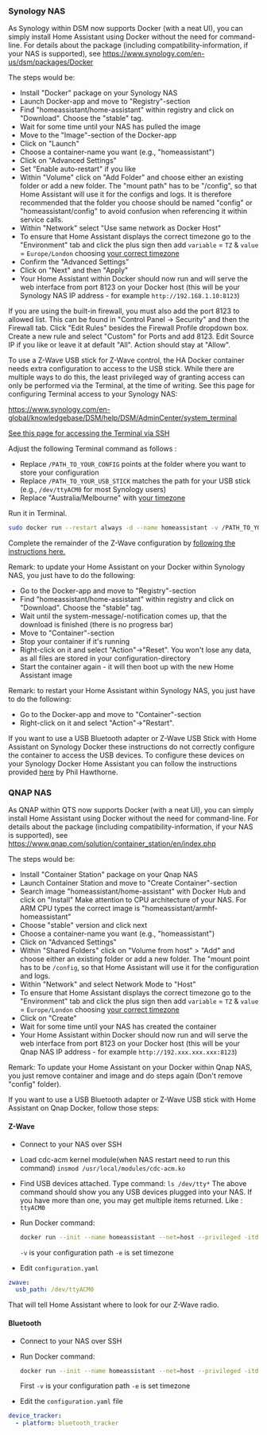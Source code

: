 ### Synology NAS

As Synology within DSM now supports Docker (with a neat UI), you can simply install Home Assistant using Docker without the need for command-line. For details about the package (including compatibility-information, if your NAS is supported), see <https://www.synology.com/en-us/dsm/packages/Docker>

The steps would be:

- Install "Docker" package on your Synology NAS
- Launch Docker-app and move to "Registry"-section
- Find "homeassistant/home-assistant" within registry and click on "Download". Choose the "stable" tag.
- Wait for some time until your NAS has pulled the image
- Move to the "Image"-section of the Docker-app
- Click on "Launch"
- Choose a container-name you want (e.g., "homeassistant")
- Click on "Advanced Settings"
- Set "Enable auto-restart" if you like
- Within "Volume" click on "Add Folder" and choose either an existing folder or add a new folder. The "mount path" has to be "/config", so that Home Assistant will use it for the configs and logs. It is therefore recommended that the folder you choose should be named "config" or "homeassistant/config" to avoid confusion when referencing it within service calls.
- Within "Network" select "Use same network as Docker Host"
- To ensure that Home Assistant displays the correct timezone go to the "Environment" tab and click the plus sign then add `variable` = `TZ` & `value` = `Europe/London` choosing [your correct timezone](https://en.wikipedia.org/wiki/List_of_tz_database_time_zones)
- Confirm the "Advanced Settings"
- Click on "Next" and then "Apply"
- Your Home Assistant within Docker should now run and will serve the web interface from port 8123 on your Docker host (this will be your Synology NAS IP address - for example `http://192.168.1.10:8123`)

If you are using the built-in firewall, you must also add the port 8123 to allowed list. This can be found in "Control Panel -> Security" and then the Firewall tab. Click "Edit Rules" besides the Firewall Profile dropdown box. Create a new rule and select "Custom" for Ports and add 8123. Edit Source IP if you like or leave it at default "All". Action should stay at "Allow".

To use a Z-Wave USB stick for Z-Wave control, the HA Docker container needs extra configuration to access to the USB stick. While there are multiple ways to do this, the least privileged way of granting access can only be performed via the Terminal, at the time of writing. See this page for configuring Terminal access to your Synology NAS:

<https://www.synology.com/en-global/knowledgebase/DSM/help/DSM/AdminCenter/system_terminal>


<div class='note'>

[See this page for accessing the Terminal via SSH](https://www.synology.com/en-global/knowledgebase/DSM/tutorial/General_Setup/How_to_login_to_DSM_with_root_permission_via_SSH_Telnet)

</div>

Adjust the following Terminal command as follows :

- Replace `/PATH_TO_YOUR_CONFIG` points at the folder where you want to store your configuration
- Replace `/PATH_TO_YOUR_USB_STICK` matches the path for your USB stick (e.g., `/dev/ttyACM0` for most Synology users)
- Replace "Australia/Melbourne" with [your timezone](https://en.wikipedia.org/wiki/List_of_tz_database_time_zones)

Run it in Terminal.

```bash
sudo docker run --restart always -d --name homeassistant -v /PATH_TO_YOUR_CONFIG:/config --device=/PATH_TO_YOUR_USB_STICK -e TZ=Australia/Melbourne --net=host {{ site.installation.container.base }}:stable
```

Complete the remainder of the Z-Wave configuration by [following the instructions here.](/integrations/zwave_js)

Remark: to update your Home Assistant on your Docker within Synology NAS, you just have to do the following:

- Go to the Docker-app and move to "Registry"-section
- Find "homeassistant/home-assistant" within registry and click on "Download". Choose the "stable" tag.
- Wait until the system-message/-notification comes up, that the download is finished (there is no progress bar)
- Move to "Container"-section
- Stop your container if it's running
- Right-click on it and select "Action"->"Reset". You won't lose any data, as all files are stored in your configuration-directory
- Start the container again - it will then boot up with the new Home Assistant image

Remark: to restart your Home Assistant within Synology NAS, you just have to do the following:

- Go to the Docker-app and move to "Container"-section
- Right-click on it and select "Action"->"Restart".

<div class='note'>

If you want to use a USB Bluetooth adapter or Z-Wave USB Stick with Home Assistant on Synology Docker these instructions do not correctly configure the container to access the USB devices. To configure these devices on your Synology Docker Home Assistant you can follow the instructions provided [here](https://philhawthorne.com/installing-home-assistant-io-on-a-synology-diskstation-nas/) by Phil Hawthorne.

</div>

### QNAP NAS

As QNAP within QTS now supports Docker (with a neat UI), you can simply install Home Assistant using Docker without the need for command-line. For details about the package (including compatibility-information, if your NAS is supported), see <https://www.qnap.com/solution/container_station/en/index.php>

The steps would be:

- Install "Container Station" package on your Qnap NAS
- Launch Container Station and move to "Create Container"-section
- Search image "homeassistant/home-assistant" with Docker Hub and click on "Install"
  Make attention to CPU architecture of your NAS. For ARM CPU types the correct image is "homeassistant/armhf-homeassistant"
- Choose "stable" version and click next
- Choose a container-name you want (e.g., "homeassistant")
- Click on "Advanced Settings"
- Within "Shared Folders" click on "Volume from host" > "Add" and choose either an existing folder or add a new folder. The "mount point has to be `/config`, so that Home Assistant will use it for the configuration and logs.
- Within "Network" and select Network Mode to "Host"
- To ensure that Home Assistant displays the correct timezone go to the "Environment" tab and click the plus sign then add `variable` = `TZ` & `value` = `Europe/London` choosing [your correct timezone](https://en.wikipedia.org/wiki/List_of_tz_database_time_zones)
- Click on "Create"
- Wait for some time until your NAS has created the container
- Your Home Assistant within Docker should now run and will serve the web interface from port 8123 on your Docker host (this will be your Qnap NAS IP address - for example `http://192.xxx.xxx.xxx:8123`)

Remark: To update your Home Assistant on your Docker within Qnap NAS, you just remove container and image and do steps again (Don't remove "config" folder).

If you want to use a USB Bluetooth adapter or Z-Wave USB stick with Home Assistant on Qnap Docker, follow those steps:

#### Z-Wave

- Connect to your NAS over SSH
- Load cdc-acm kernel module(when NAS restart need to run this command)
  `insmod /usr/local/modules/cdc-acm.ko`
- Find USB devices attached. Type command:
  `ls /dev/tty*`
  The above command should show you any USB devices plugged into your NAS. If you have more than one, you may get multiple items returned. Like : `ttyACM0`

- Run Docker command:

  ```bash
  docker run --init --name homeassistant --net=host --privileged -itd -v /share/CACHEDEV1_DATA/Public/homeassistant/config:/config -e TZ=Europe/London --device /dev/ttyACM0 {{ site.installation.container.base }}:stable
  ```

  `-v` is your configuration path
  `-e` is set timezone

- Edit `configuration.yaml`

```yaml
zwave:
  usb_path: /dev/ttyACM0
```

That will tell Home Assistant where to look for our Z-Wave radio.

#### Bluetooth

- Connect to your NAS over SSH
- Run Docker command:

  ```bash
  docker run --init --name homeassistant --net=host --privileged -itd -v /share/CACHEDEV1_DATA/Public/homeassistant/config:/config -e TZ=Europe/London -v /dev/bus/usb:/dev/bus/usb -v /var/run/dbus:/var/run/dbus {{ site.installation.container.base }}:stable
  ```

  First `-v` is your configuration path
  `-e` is set timezone

- Edit the `configuration.yaml` file

```yaml
device_tracker:
  - platform: bluetooth_tracker
```
